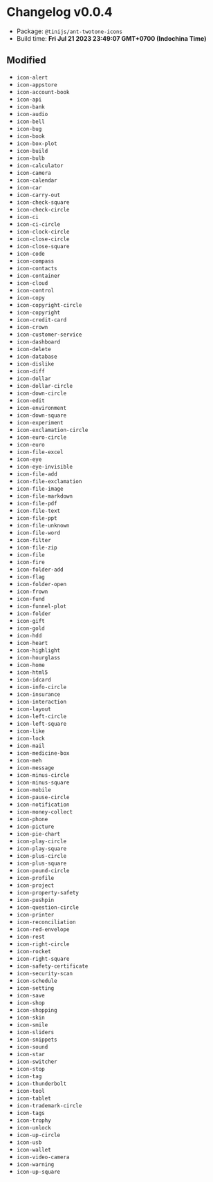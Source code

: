# Changelog v0.0.4

- Package: `@tinijs/ant-twotone-icons`
- Build time: **Fri Jul 21 2023 23:49:07 GMT+0700 (Indochina Time)**

## Modified
- `icon-alert`
- `icon-appstore`
- `icon-account-book`
- `icon-api`
- `icon-bank`
- `icon-audio`
- `icon-bell`
- `icon-bug`
- `icon-book`
- `icon-box-plot`
- `icon-build`
- `icon-bulb`
- `icon-calculator`
- `icon-camera`
- `icon-calendar`
- `icon-car`
- `icon-carry-out`
- `icon-check-square`
- `icon-check-circle`
- `icon-ci`
- `icon-ci-circle`
- `icon-clock-circle`
- `icon-close-circle`
- `icon-close-square`
- `icon-code`
- `icon-compass`
- `icon-contacts`
- `icon-container`
- `icon-cloud`
- `icon-control`
- `icon-copy`
- `icon-copyright-circle`
- `icon-copyright`
- `icon-credit-card`
- `icon-crown`
- `icon-customer-service`
- `icon-dashboard`
- `icon-delete`
- `icon-database`
- `icon-dislike`
- `icon-diff`
- `icon-dollar`
- `icon-dollar-circle`
- `icon-down-circle`
- `icon-edit`
- `icon-environment`
- `icon-down-square`
- `icon-experiment`
- `icon-exclamation-circle`
- `icon-euro-circle`
- `icon-euro`
- `icon-file-excel`
- `icon-eye`
- `icon-eye-invisible`
- `icon-file-add`
- `icon-file-exclamation`
- `icon-file-image`
- `icon-file-markdown`
- `icon-file-pdf`
- `icon-file-text`
- `icon-file-ppt`
- `icon-file-unknown`
- `icon-file-word`
- `icon-filter`
- `icon-file-zip`
- `icon-file`
- `icon-fire`
- `icon-folder-add`
- `icon-flag`
- `icon-folder-open`
- `icon-frown`
- `icon-fund`
- `icon-funnel-plot`
- `icon-folder`
- `icon-gift`
- `icon-gold`
- `icon-hdd`
- `icon-heart`
- `icon-highlight`
- `icon-hourglass`
- `icon-home`
- `icon-html5`
- `icon-idcard`
- `icon-info-circle`
- `icon-insurance`
- `icon-interaction`
- `icon-layout`
- `icon-left-circle`
- `icon-left-square`
- `icon-like`
- `icon-lock`
- `icon-mail`
- `icon-medicine-box`
- `icon-meh`
- `icon-message`
- `icon-minus-circle`
- `icon-minus-square`
- `icon-mobile`
- `icon-pause-circle`
- `icon-notification`
- `icon-money-collect`
- `icon-phone`
- `icon-picture`
- `icon-pie-chart`
- `icon-play-circle`
- `icon-play-square`
- `icon-plus-circle`
- `icon-plus-square`
- `icon-pound-circle`
- `icon-profile`
- `icon-project`
- `icon-property-safety`
- `icon-pushpin`
- `icon-question-circle`
- `icon-printer`
- `icon-reconciliation`
- `icon-red-envelope`
- `icon-rest`
- `icon-right-circle`
- `icon-rocket`
- `icon-right-square`
- `icon-safety-certificate`
- `icon-security-scan`
- `icon-schedule`
- `icon-setting`
- `icon-save`
- `icon-shop`
- `icon-shopping`
- `icon-skin`
- `icon-smile`
- `icon-sliders`
- `icon-snippets`
- `icon-sound`
- `icon-star`
- `icon-switcher`
- `icon-stop`
- `icon-tag`
- `icon-thunderbolt`
- `icon-tool`
- `icon-tablet`
- `icon-trademark-circle`
- `icon-tags`
- `icon-trophy`
- `icon-unlock`
- `icon-up-circle`
- `icon-usb`
- `icon-wallet`
- `icon-video-camera`
- `icon-warning`
- `icon-up-square`

